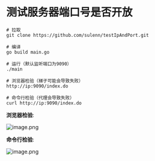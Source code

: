 # 测试服务器端口号是否开放

```shell
# 拉取
git clone https://github.com/sulenn/testIpAndPort.git

# 编译
go build main.go

# 运行（默认监听端口为9090）
./main

# 浏览器检验（梯子可能会导致失败）
http://ip:9090/index.do

# 命令行检验（代理会导致失败）
curl http://ip:9090/index.do
```

**浏览器检验**:

![image.png](http://ww1.sinaimg.cn/large/006alGmrgy1gghb8dq477j30dx06baa4.jpg)

**命令行检验**:

![image.png](http://ww1.sinaimg.cn/large/006alGmrgy1gghbc1vt2kj30w504it9n.jpg)